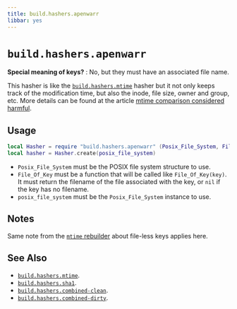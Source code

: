 ```yaml
---
title: build.hashers.apenwarr
libbar: yes
---
```


# `build.hashers.apenwarr` #

**Special meaning of keys?**
: No, but they must have an associated file name.

This hasher is like the [`build.hashers.mtime`](hashers-mtime.md) hasher but it
not only keeps track of the modification time, but also the inode, file size,
owner and group, etc. More details can be found at the article [mtime
comparison considered harmful](https://apenwarr.ca/log/20181113).

## Usage ##

```lua
local Hasher = require "build.hashers.apenwarr" (Posix_File_System, File_Of_Key)
local hasher = Hasher.create(posix_file_system)
```

  * `Posix_File_System` must be the POSIX file system structure to use.
  * `File_Of_Key` must be a function that will be called like
    `File_Of_Key(key)`. It must return the filename of the file associated with
    the key, or `nil` if the key has no filename.
  * `posix_file_system` must be the `Posix_File_System` instance to use.

## Notes ##

Same note from the [`mtime` rebuilder](rebuilders-mtime.md) about file-less
keys applies here.

## See Also ##

  * [`build.hashers.mtime`](hashers-mtime.md).
  * [`build.hashers.sha1`](hashers-sha1.md).
  * [`build.hashers.combined-clean`](hashers-combined-clean.md).
  * [`build.hashers.combined-dirty`](hashers-combined-dirty.md).
